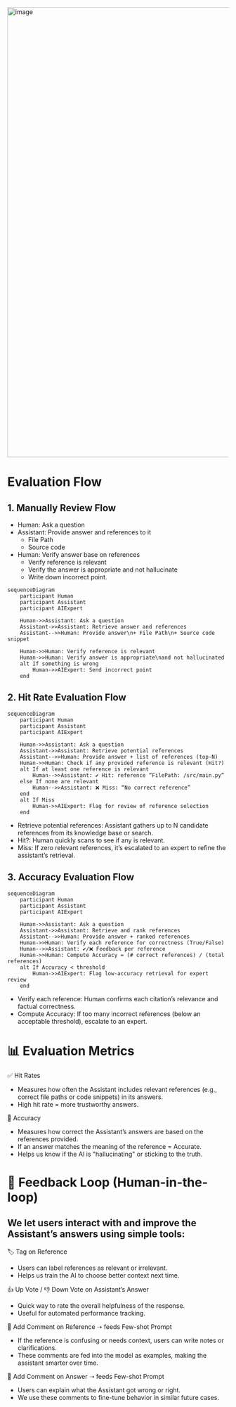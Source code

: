 <img width="1024" alt="image" src="https://github.com/user-attachments/assets/43bca136-dff2-43db-a893-a99f7ac79a47" />

# Evaluation Flow
## 1. Manually Review Flow
- Human: Ask a question
- Assistant: Provide answer and references to it
  - File Path
  - Source code
- Human: Verify answer base on references
  - Verify reference is relevant
  - Verify the answer is appropriate and not hallucinate
  - Write down incorrect point.

```mermaid
sequenceDiagram
    participant Human
    participant Assistant
    participant AIExpert

    Human->>Assistant: Ask a question
    Assistant->>Assistant: Retrieve answer and references
    Assistant-->>Human: Provide answer\n+ File Path\n+ Source code snippet

    Human->>Human: Verify reference is relevant
    Human->>Human: Verify answer is appropriate\nand not hallucinated
    alt If something is wrong
        Human->>AIExpert: Send incorrect point
    end

```

## 2. Hit Rate Evaluation Flow
```mermaid
sequenceDiagram
    participant Human
    participant Assistant
    participant AIExpert

    Human->>Assistant: Ask a question
    Assistant->>Assistant: Retrieve potential references
    Assistant-->>Human: Provide answer + list of references (top-N)
    Human->>Human: Check if any provided reference is relevant (Hit?)
    alt If at least one reference is relevant
        Human-->>Assistant: ✔️ Hit: reference “FilePath: /src/main.py”
    else If none are relevant
        Human-->>Assistant: ❌ Miss: “No correct reference”
    end
    alt If Miss
        Human->>AIExpert: Flag for review of reference selection
    end

```

- Retrieve potential references: Assistant gathers up to N candidate references from its knowledge base or search.
- Hit?: Human quickly scans to see if any is relevant.
- Miss: If zero relevant references, it’s escalated to an expert to refine the assistant’s retrieval.

## 3. Accuracy Evaluation Flow
```mermaid
sequenceDiagram
    participant Human
    participant Assistant
    participant AIExpert

    Human->>Assistant: Ask a question
    Assistant->>Assistant: Retrieve and rank references
    Assistant-->>Human: Provide answer + ranked references
    Human->>Human: Verify each reference for correctness (True/False)
    Human-->>Assistant: ✔️/❌ Feedback per reference
    Human->>Human: Compute Accuracy = (# correct references) / (total references)
    alt If Accuracy < threshold
        Human->>AIExpert: Flag low-accuracy retrieval for expert review
    end

```
- Verify each reference: Human confirms each citation’s relevance and factual correctness.
- Compute Accuracy: If too many incorrect references (below an acceptable threshold), escalate to an expert.

# 📊 Evaluation Metrics
✅ Hit Rates
- Measures how often the Assistant includes relevant references (e.g., correct file paths or code snippets) in its answers.
- High hit rate = more trustworthy answers.

🎯 Accuracy
- Measures how correct the Assistant’s answers are based on the references provided.
- If an answer matches the meaning of the reference = Accurate.
- Helps us know if the AI is "hallucinating" or sticking to the truth.

# 🔁 Feedback Loop (Human-in-the-loop)
## We let users interact with and improve the Assistant’s answers using simple tools:
🏷️ Tag on Reference
- Users can label references as relevant or irrelevant.
- Helps us train the AI to choose better context next time.

👍 Up Vote / 👎 Down Vote on Assistant’s Answer
- Quick way to rate the overall helpfulness of the response.
- Useful for automated performance tracking.

💬 Add Comment on Reference ➝ feeds Few-shot Prompt
- If the reference is confusing or needs context, users can write notes or clarifications.
- These comments are fed into the model as examples, making the assistant smarter over time.

💬 Add Comment on Answer ➝ feeds Few-shot Prompt
- Users can explain what the Assistant got wrong or right.
- We use these comments to fine-tune behavior in similar future cases.

